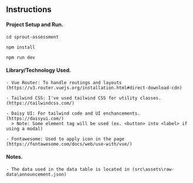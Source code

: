 ## Instructions

#### Project Setup and Run.

```
cd sprout-assessment

npm install

npm run dev
```

#### Library/Technology Used.

```
- Vue Router: To handle routings and layouts (https://v3.router.vuejs.org/installation.html#direct-download-cdn)

- Tailwind CSS: I've used tailwind CSS for utility classes. (https://tailwindcss.com/)

- Daisy UI: For tailwind code and UI enchancements. (https://daisyui.com/)
  > Note: Some element tag will be used (ex. <button> into <label> if using a modal)

- Fontawesome: Used to apply icon in the page (https://fontawesome.com/docs/web/use-with/vue/)
```

#### Notes.

```
- The data used in the data table is located in (src\assets\raw-data\announcement.json)
```
